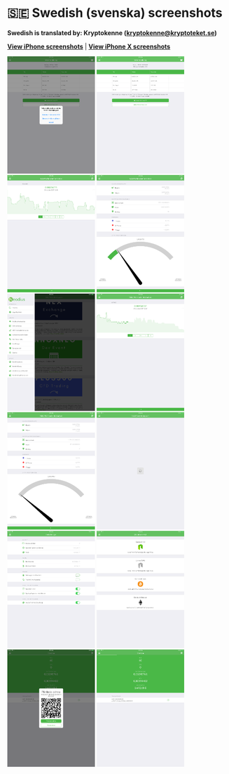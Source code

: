 # 🇸🇪 Swedish (svenska) screenshots

**Swedish is translated by: Kryptokenne (kryptokenne@kryptoteket.se)**

[**View iPhone screenshots**](../iPhone/swedish-screenshots.md) | [**View iPhone X screenshots**](../iPhone%20X/swedish-screenshots.md)

<img src="screen-gas-calculation-options.png" width="200" alt="GAS-beräkning - Välj en metod"> <img src="screen-gas-calculation.png" width="200" alt="GAS-beräkning"> <img src="screen-gas-market-chart.png" width="200" alt="GAS Marknadsinformation - Poloniex chart"> <img src="screen-gas-market-info.png" width="200" alt="GAS Marknadsinformation"> <img src="screen-menu.png" width="200" alt="Nodius"> <img src="screen-neo-market-chart.png" width="200" alt="NEO Marknadsinformation - Bittrex chart"> <img src="screen-neo-market-info.png" width="200" alt="NEO Marknadsinformation"> <img src="screen-neo-news-today.png" width="200" alt="NEO News Today"> <img src="screen-settings.png" width="200" alt="Inställningar"> <img src="screen-tip-jar.png" width="200" alt="Donations-skål"> <img src="screen-wallet-qr-code.png" width="200" alt="Nuvarande plånböcker - Dela adress"> <img src="screen-wallet.png" width="200" alt="Nuvarande plånböcker">